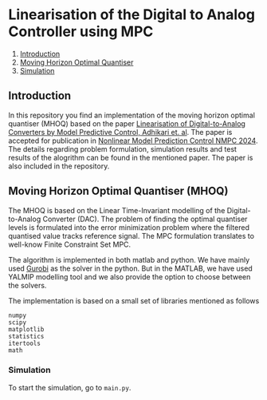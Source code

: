 # Linearisation of the Digital to Analog Controller using MPC

1. [Introduction](#introduction)
2. [Moving Horizon Optimal Quantiser](#moving-horizon-optimal-quantiser)
3. [Simulation](#Simulation)

## Introduction

In this repository you find an implementation of the moving horizon optimal quantiser (MHOQ) based on the paper [Linearisation of Digital-to-Analog Converters by Model Predictive Control, Adhikari et. al](https://engrxiv.org/preprint/view/3551). The paper is accepted for publication in [Nonlinear Model Prediction Control NMPC 2024](https://nmpc2024.org/). The details regarding problem formulation, simulation results and test results of the alogrithm can be found in the mentioned paper. The paper is also included in the repository.  


## Moving Horizon Optimal Quantiser (MHOQ)

The MHOQ is based on the Linear Time-Invariant modelling of the Digital-to-Analog Converter (DAC). The problem of finding the optimal quantiser levels is formulated into the error minimization problem where the filtered quantised value tracks reference signal. The MPC formulation translates to well-know Finite Constraint Set MPC.

The algorithm is implemented in both matlab and python. We have mainly used [Gurobi](https://www.gurobi.com/) as the solver in the python. But in the MATLAB, we have used YALMIP modelling tool and we also provide the option to choose between the solvers. 

The implementation is based on a small set of libraries mentioned as follows
```
numpy
scipy
matplotlib
statistics
itertools
math    
```

### Simulation
To start the simulation, go to ```main.py```. 


